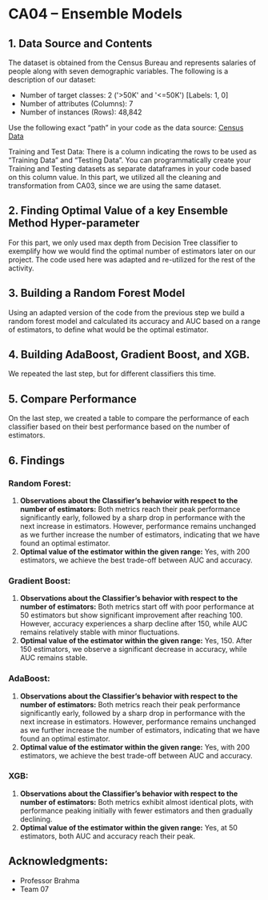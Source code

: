 # CA04 – Ensemble Models

## 1. Data Source and Contents

The dataset is obtained from the Census Bureau and represents salaries of people along with seven demographic variables. The following is a description of our dataset:

- Number of target classes: 2 ('>50K' and '<=50K') [Labels: 1, 0]
- Number of attributes (Columns): 7
- Number of instances (Rows): 48,842

Use the following exact “path” in your code as the data source: [Census Data](https://github.com/ArinB/MSBA-CA-03-Decision-Trees/blob/master/census_data.csv?raw=true)

Training and Test Data: There is a column indicating the rows to be used as “Training Data” and “Testing Data”. You can programmatically create your Training and Testing datasets as separate dataframes in your code based on this column value. In this part, we utilized all the cleaning and transformation from CA03, since we are using the same dataset.

## 2. Finding Optimal Value of a key Ensemble Method Hyper-parameter

For this part, we only used max depth from Decision Tree classifier to exemplify how we would find the optimal number of estimators later on our project. The code used here was adapted and re-utilized for the rest of the activity.

## 3. Building a Random Forest Model

Using an adapted version of the code from the previous step we build a random forest model and calculated its accuracy and AUC based on a range of estimators, to define what would be the optimal estimator.

## 4. Building AdaBoost, Gradient Boost, and XGB.

We repeated the last step, but for different classifiers this time.

## 5. Compare Performance

On the last step, we created a table to compare the performance of each classifier based on their best performance based on the number of estimators.

## 6. Findings 

### Random Forest:
1. **Observations about the Classifier’s behavior with respect to the number of estimators:** Both metrics reach their peak performance significantly early, followed by a sharp drop in performance with the next increase in estimators. However, performance remains unchanged as we further increase the number of estimators, indicating that we have found an optimal estimator.
2. **Optimal value of the estimator within the given range:** Yes, with 200 estimators, we achieve the best trade-off between AUC and accuracy.

### Gradient Boost:
1. **Observations about the Classifier’s behavior with respect to the number of estimators:** Both metrics start off with poor performance at 50 estimators but show significant improvement after reaching 100. However, accuracy experiences a sharp decline after 150, while AUC remains relatively stable with minor fluctuations.
2. **Optimal value of the estimator within the given range:** Yes, 150. After 150 estimators, we observe a significant decrease in accuracy, while AUC remains stable.

### AdaBoost:
1. **Observations about the Classifier’s behavior with respect to the number of estimators:** Both metrics reach their peak performance significantly early, followed by a sharp drop in performance with the next increase in estimators. However, performance remains unchanged as we further increase the number of estimators, indicating that we have found an optimal estimator.
2. **Optimal value of the estimator within the given range:** Yes, with 200 estimators, we achieve the best trade-off between AUC and accuracy.

### XGB:
1. **Observations about the Classifier’s behavior with respect to the number of estimators:** Both metrics exhibit almost identical plots, with performance peaking initially with fewer estimators and then gradually declining.
2. **Optimal value of the estimator within the given range:** Yes, at 50 estimators, both AUC and accuracy reach their peak.

## Acknowledgments:
- Professor Brahma
- Team 07

